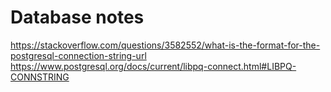 # Database notes
https://stackoverflow.com/questions/3582552/what-is-the-format-for-the-postgresql-connection-string-url
https://www.postgresql.org/docs/current/libpq-connect.html#LIBPQ-CONNSTRING
